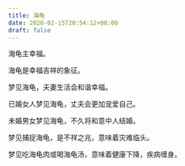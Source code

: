 ```yaml
---
title: 海龟
date: 2020-02-15T20:54:12+08:00
draft: false
---
```


海龟主幸福。



海龟是幸福吉祥的象征。



梦见海龟，夫妻生活会和谐幸福。



已婚女人梦见海龟，丈夫会更加宠爱自己。



未婚男女梦见海龟，不久将和意中人结婚。



梦见捕捉海龟，是不祥之兆，意味着灾难临头。



梦见吃海龟肉或喝海龟汤，意味着健康下降，疾病缠身。


